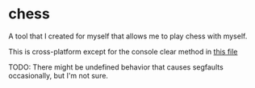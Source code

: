 # chess

A tool that I created for myself that allows me to play chess with myself.

This is cross-platform except for the console clear method in [this file](src/view/console_view/ConsoleSession.cpp)

TODO: There might be undefined behavior that causes segfaults occasionally, but I'm not sure.
